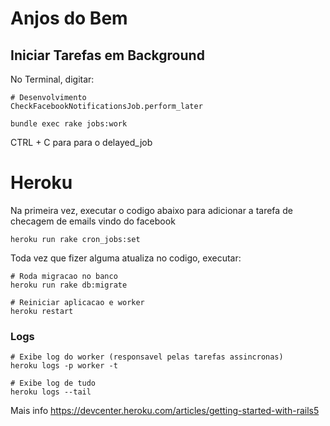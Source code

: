 # Anjos do Bem


## Iniciar Tarefas em Background
No Terminal, digitar:
```
# Desenvolvimento
CheckFacebookNotificationsJob.perform_later

bundle exec rake jobs:work 
```

CTRL + C para para o delayed_job

# Heroku
Na primeira vez, executar o codigo abaixo para adicionar a tarefa de checagem de emails vindo do facebook
```
heroku run rake cron_jobs:set
```

Toda vez que fizer alguma atualiza no codigo, executar:
```
# Roda migracao no banco 
heroku run rake db:migrate

# Reiniciar aplicacao e worker
heroku restart
```

### Logs
```
# Exibe log do worker (responsavel pelas tarefas assincronas)
heroku logs -p worker -t

# Exibe log de tudo
heroku logs --tail
```

Mais info https://devcenter.heroku.com/articles/getting-started-with-rails5